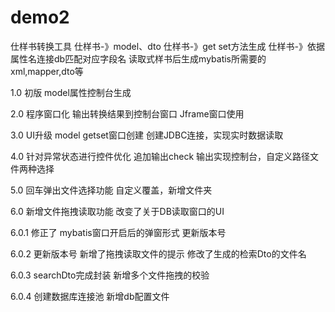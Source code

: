 # demo2

仕样书转换工具
仕样书-》model、dto
仕样书-》get set方法生成
仕样书-》依据属性名连接db匹配对应字段名
读取式样书后生成mybatis所需要的xml,mapper,dto等

1.0
初版
model属性控制台生成

2.0
程序窗口化
输出转换结果到控制台窗口
Jframe窗口使用

3.0
UI升级
model getset窗口创建
创建JDBC连接，实现实时数据读取

4.0
针对异常状态进行控件优化
追加输出check
输出实现控制台，自定义路径文件两种选择

5.0
回车弹出文件选择功能
自定义覆盖，新增文件夹

6.0
新增文件拖拽读取功能
改变了关于DB读取窗口的UI

6.0.1
修正了 mybatis窗口开启后的弹窗形式
更新版本号

6.0.2 
更新版本号
新增了拖拽读取文件的提示
修改了生成的检索Dto的文件名

6.0.3
searchDto完成封装
新增多个文件拖拽的校验

6.0.4
创建数据库连接池
新增db配置文件


